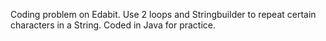 Coding problem on Edabit. Use 2 loops and Stringbuilder to repeat certain characters in a String. Coded in Java for practice.

